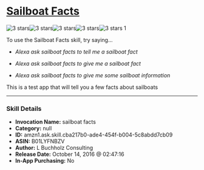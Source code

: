 # [Sailboat Facts](http://alexa.amazon.com/#skills/amzn1.ask.skill.cba217b0-ade4-454f-b004-5c8abdd7cb09)
![3 stars](../../images/ic_star_black_18dp_1x.png)![3 stars](../../images/ic_star_black_18dp_1x.png)![3 stars](../../images/ic_star_black_18dp_1x.png)![3 stars](../../images/ic_star_border_black_18dp_1x.png)![3 stars](../../images/ic_star_border_black_18dp_1x.png) 1

To use the Sailboat Facts skill, try saying...

* *Alexa ask sailboat facts to tell me a sailboat fact*

* *Alexa ask sailboat facts to give me a sailboat fact*

* *Alexa ask sailboat facts to give me some sailboat information*

This is a test app that will tell you a few facts about sailboats

***

### Skill Details

* **Invocation Name:** sailboat facts
* **Category:** null
* **ID:** amzn1.ask.skill.cba217b0-ade4-454f-b004-5c8abdd7cb09
* **ASIN:** B01LYFNBZV
* **Author:** L Buchholz Consulting
* **Release Date:** October 14, 2016 @ 02:47:16
* **In-App Purchasing:** No
